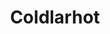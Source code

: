 ---
# This file is licensed under the MIT License (MIT) available on
# http://opensource.org/licenses/MIT.

id: coldlerhot
title: "Coldlarhot"
titleshort: "Coldlarhot"
compat: "android ios"
level: 2
platform:
  - mobile:
    name: mobile
    os:
          - name: android
            text: "walletcoldlarhot"
            link: "http://www.coldlar.com/"
            source: "https://github.com/cnzkh/coldlar"
            screenshot: "coldlarhot.png"
            check:
               control: "checkgoodcontrolfull"
               validation: "checkneutralvalidationvariable"
               transparency: "checkneutralvalidationvariable"
               environment: "checkgoodenvironmenthardware"
               privacy: "checkgoodenvironmenthardware"
               fees: "checkneutralfeecontrolvariable"
            privacycheck:
                privacyaddressreuse: "checkfailprivacyaddressrotation"
                privacydisclosure: "checkfailprivacydisclosurespv"
                privacynetwork: "checkfailprivacynetworknosupporttor"
          - name: ios
            text: "walletcoldlarhot"
            link: "http://www.coldlar.com/"
            source: ""
            screenshot: "coldlarhot.png"
            check:
             control: "checkgoodcontrolfull"
             validation: "checkneutralvalidationvariable"
             transparency: "checkneutralvalidationvariable"
             environment: "checkgoodenvironmenthardware"
             privacy: "checkgoodenvironmenthardware"
             fees: "checkneutralfeecontrolvariable"
            privacycheck:
                privacyaddressreuse: "checkfailprivacyaddressrotation"
                privacydisclosure: "checkfailprivacydisclosurespv"
                privacynetwork: "checkfailprivacynetworknosupporttor"


---